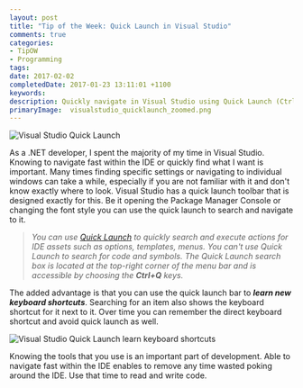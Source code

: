 ```yaml
---
layout: post
title: "Tip of the Week: Quick Launch in Visual Studio"
comments: true
categories: 
- TipOW
- Programming
tags: 
date: 2017-02-02
completedDate: 2017-01-23 13:11:01 +1100
keywords: 
description: Quickly navigate in Visual Studio using Quick Launch (Ctrl + Q)
primaryImage:  visualstudio_quicklaunch_zoomed.png
---
```


<img alt="Visual Studio Quick Launch" src="{{ site.images_root}}/visualstudio_quicklaunch.png" />

As a .NET developer, I spent the majority of my time in Visual Studio. Knowing to navigate fast within the IDE or quickly find what I want is important. Many times finding specific settings or navigating to individual windows can take a while, especially if you are not familiar with it and don't know exactly where to look. Visual Studio has a quick launch toolbar that is designed exactly for this. Be it opening the Package Manager Console or changing the font style you can use the quick launch to search and navigate to it. 

> *You can use [Quick Launch](https://msdn.microsoft.com/en-us/library/hh417697.aspx) to quickly search and execute actions for IDE assets such as options, templates, menus. You can't use Quick Launch to search for code and symbols. The Quick Launch search box is located at the top-right corner of the menu bar and is accessible by choosing the **Ctrl+Q** keys.*

The added advantage is that you can use the quick launch bar to ***learn new keyboard shortcuts***. Searching for an item also shows the keyboard shortcut for it next to it. Over time you can remember the direct keyboard shortcut and avoid quick launch as well. 

<img alt="Visual Studio Quick Launch learn keyboard shortcuts" src="{{ site.images_root}}/visualstudio_quicklaunch_keyboardShortcuts.png" />

Knowing the tools that you use is an important part of development. Able to navigate fast within the IDE enables to remove any time wasted poking around the IDE. Use that time to read and write code.

